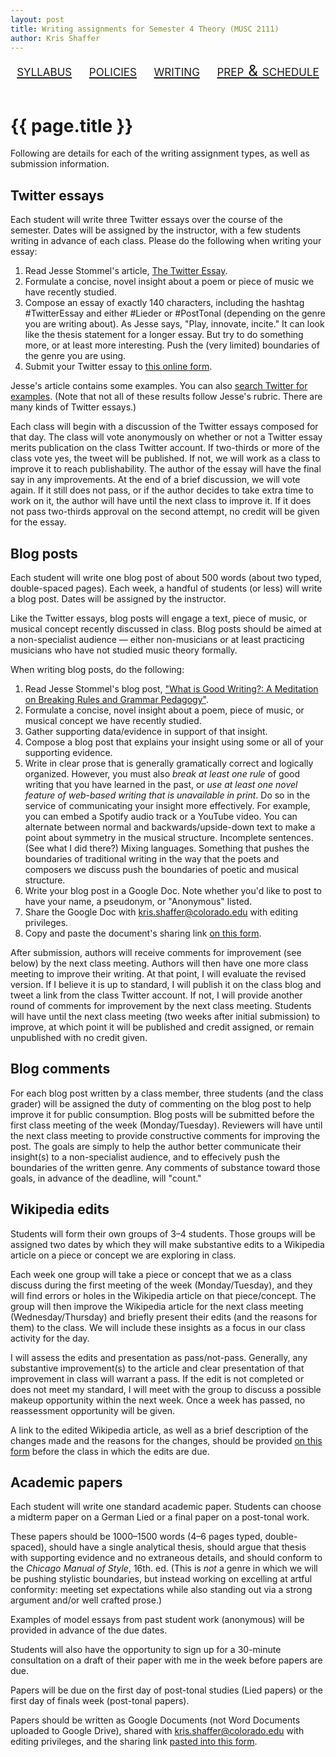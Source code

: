 ```yaml
---
layout: post
title: Writing assignments for Semester 4 Theory (MUSC 2111)
author: Kris Shaffer
---
```


<div style="text-align: center; font-size: 1.75em; font-variant: small-caps"><a href="./theory4.html">syllabus</a>&nbsp;&nbsp;&nbsp;&nbsp;<a href="./policies.html">policies</a>&nbsp;&nbsp;&nbsp;&nbsp;<a href="./mt4-writing.html">writing</a>&nbsp;&nbsp;&nbsp;&nbsp;<a href="./mt4-assign.html">prep & schedule</a></div><br/>

# {{ page.title }}

Following are details for each of the writing assignment types, as well as submission information.

## Twitter essays

Each student will write three Twitter essays over the course of the semester. Dates will be assigned by the instructor, with a few students writing in advance of each class. Please do the following when writing your essay:

1. Read Jesse Stommel's article, [The Twitter Essay](http://www.hybridpedagogy.com/journal/the-twitter-essay/).   
2. Formulate a concise, novel insight about a poem or piece of music we have recently studied.  
3. Compose an essay of exactly 140 characters, including the hashtag #TwitterEssay and either #Lieder or #PostTonal (depending on the genre you are writing about). As Jesse says, "Play, innovate, incite." It can look like the thesis statement for a longer essay. But try to do something more, or at least more interesting. Push the (very limited) boundaries of the genre you are using.  
4. Submit your Twitter essay to [this online form](https://docs.google.com/a/colorado.edu/forms/d/1nPLg1MHnWkylbb7KIDYbm9tCg_YrtPeSpe24Pyvl9vE/viewform?usp=send_form). 

Jesse's article contains some examples. You can also [search Twitter for examples](https://twitter.com/search?q=%23TwitterEssay&src=typd). (Note that not all of these results follow Jesse's rubric. There are many kinds of Twitter essays.)  

Each class will begin with a discussion of the Twitter essays composed for that day. The class will vote anonymously on whether or not a Twitter essay merits publication on the class Twitter account. If two-thirds or more of the class vote yes, the tweet will be published. If not, we will work as a class to improve it to reach publishability. The author of the essay will have the final say in any improvements. At the end of a brief discussion, we will vote again. If it still does not pass, or if the author decides to take extra time to work on it, the author will have until the next class to improve it. If it does not pass two-thirds approval on the second attempt, no credit will be given for the essay.

## Blog posts

Each student will write one blog post of about 500 words (about two typed, double-spaced pages). Each week, a handful of students (or less) will write a blog post. Dates will be assigned by the instructor.

Like the Twitter essays, blog posts will engage a text, piece of music, or musical concept recently discussed in class. Blog posts should be aimed at a non-specialist audience — either non-musicians or at least practicing musicians who have not studied music theory formally.

When writing blog posts, do the following:

1. Read Jesse Stommel's blog post, ["What is Good Writing?: A Meditation on Breaking Rules and Grammar Pedagogy"](http://learning.instructure.com/2014/06/what-is-good-writing-a-meditation-on-breaking-rules-and-grammar-pedagogy/).  
2. Formulate a concise, novel insight about a poem, piece of music, or musical concept we have recently studied.  
3. Gather supporting data/evidence in support of that insight.  
4. Compose a blog post that explains your insight using some or all of your supporting evidence.  
5. Write in clear prose that is generally gramatically correct and logically organized. However, you must also *break at least one rule* of good writing that you have learned in the past, or *use at least one novel feature of web-based writing that is unavailable in print*. Do so in the service of communicating your insight more effectively. For example, you can embed a Spotify audio track or a YouTube video. You can alternate between normal and backwards/upside-down text to make a point about symmetry in the musical structure. Incomplete sentences. (See what I did there?) Mixing languages. Something that pushes the boundaries of traditional writing in the way that the poets and composers we discuss push the boundaries of poetic and musical structure.  
6. Write your blog post in a Google Doc. Note whether you'd like to post to have your name, a pseudonym, or "Anonymous" listed.  
7. Share the Google Doc with kris.shaffer@colorado.edu with editing privileges.  
8. Copy and paste the document's sharing link [on this form](https://docs.google.com/a/colorado.edu/forms/d/12WTuz0BdPyfmLnJb5O3bjpehE2QIc7HHZCgoGa8BsX4/viewform?usp=send_form).

After submission, authors will receive comments for improvement (see below) by the next class meeting. Authors will then have one more class meeting to improve their writing. At that point, I will evaluate the revised version. If I believe it is up to standard, I will publish it on the class blog and tweet a link from the class Twitter account. If not, I will provide another round of comments for improvement by the next class meeting. Students will have until the next class meeting (two weeks after initial submission) to improve, at which point it will be published and credit assigned, or remain unpublished with no credit given.

## Blog comments

For each blog post written by a class member, three students (and the class grader) will be assigned the duty of commenting on the blog post to help improve it for public consumption. Blog posts will be submitted before the first class meeting of the week (Monday/Tuesday). Reviewers will have until the next class meeting to provide constructive comments for improving the post. The goals are simply to help the author better communicate their insight(s) to a non-specialist audience, and to effecively push the boundaries of the written genre. Any comments of substance toward those goals, in advance of the deadline, will "count."

## Wikipedia edits

Students will form their own groups of 3–4 students. Those groups will be assigned two dates by which they will make substantive edits to a Wikipedia article on a piece or concept we are exploring in class.

Each week one group will take a piece or concept that we as a class discuss during the first meeting of the week (Monday/Tuesday), and they will find errors or holes in the Wikipedia article on that piece/concept. The group will then improve the Wikipedia article for the next class meeting (Wednesday/Thursday) and briefly present their edits (and the reasons for them) to the class. We will include these insights as a focus in our class activity for the day.

I will assess the edits and presentation as pass/not-pass. Generally, any substantive improvement(s) to the article and clear presentation of that improvement in class will warrant a pass. If the edit is not completed or does not meet my standard, I will meet with the group to discuss a possible makeup opportunity within the next week. Once a week has passed, no reassessment opportunity will be given.

A link to the edited Wikipedia article, as well as a brief description of the changes made and the reasons for the changes, should be provided [on this form](https://docs.google.com/forms/d/1QugPquIqs0m3MMiY--afLwZHkth7RFutImjnCCTU3QM/viewform?usp=send_form) before the class in which the edits are due.

## Academic papers

Each student will write one standard academic paper. Students can choose a midterm paper on a German Lied or a final paper on a post-tonal work.

These papers should be 1000–1500 words (4–6 pages typed, double-spaced), should have a single analytical thesis, should argue that thesis with supporting evidence and no extraneous details, and should conform to the *Chicago Manual of Style*, 16th. ed. (This is *not* a genre in which we will be pushing stylistic boundaries, but instead working on excelling at artful conformity: meeting set expectations while also standing out via a strong argument and/or well crafted prose.)

Examples of model essays from past student work (anonymous) will be provided in advance of the due dates.

Students will also have the opportunity to sign up for a 30-minute consultation on a draft of their paper with me in the week before papers are due.

Papers will be due on the first day of post-tonal studies (Lied papers) or the first day of finals week (post-tonal papers).

Papers should be written as Google Documents (not Word Documents uploaded to Google Drive), shared with kris.shaffer@colorado.edu with editing privileges, and the sharing link [pasted into this form](https://docs.google.com/a/colorado.edu/forms/d/1WUImrrWmJrNyZod_Qux-Kw1dxPdWetAOjW1L2KIjj_Y/viewform?usp=send_form).